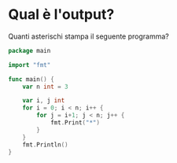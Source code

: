 # Qual è l'output?

Quanti asterischi stampa il seguente programma?

```go
package main

import "fmt"

func main() {
	var n int = 3

	var i, j int
	for i = 0; i < n; i++ {
    	for j = i+1; j < n; j++ {
    		fmt.Print("*")
    	}
    }
    fmt.Println()
}
```
